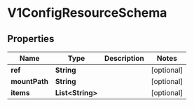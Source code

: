 
# V1ConfigResourceSchema

## Properties
Name | Type | Description | Notes
------------ | ------------- | ------------- | -------------
**ref** | **String** |  |  [optional]
**mountPath** | **String** |  |  [optional]
**items** | **List&lt;String&gt;** |  |  [optional]



